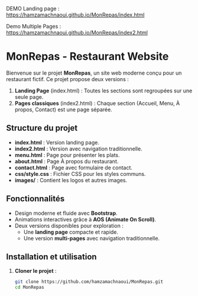 DEMO Landing page : https://hamzamachnaoui.github.io/MonRepas/index.html

Demo Multiple Pages : https://hamzamachnaoui.github.io/MonRepas/index2.html

# MonRepas - Restaurant Website

Bienvenue sur le projet **MonRepas**, un site web moderne conçu pour un restaurant fictif. Ce projet propose deux versions :
1. **Landing Page** (index.html) : Toutes les sections sont regroupées sur une seule page.
2. **Pages classiques** (index2.html) : Chaque section (Accueil, Menu, À propos, Contact) est une page séparée.

## Structure du projet

- **index.html** : Version landing page.
- **index2.html** : Version avec navigation traditionnelle.
- **menu.html** : Page pour présenter les plats.
- **about.html** : Page À propos du restaurant.
- **contact.html** : Page avec formulaire de contact.
- **css/style.css** : Fichier CSS pour les styles communs.
- **images/** : Contient les logos et autres images.

## Fonctionnalités

- Design moderne et fluide avec **Bootstrap**.
- Animations interactives grâce à **AOS (Animate On Scroll)**.
- Deux versions disponibles pour exploration :
  - Une **landing page** compacte et rapide.
  - Une version **multi-pages** avec navigation traditionnelle.

## Installation et utilisation

1. **Cloner le projet** :
   ```bash
   git clone https://github.com/hamzamachnaoui/MonRepas.git
   cd MonRepas

